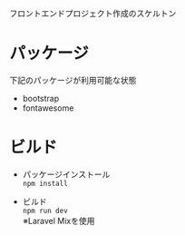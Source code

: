 フロントエンドプロジェクト作成のスケルトン

# パッケージ
下記のパッケージが利用可能な状態

* bootstrap
* fontawesome

# ビルド
* パッケージインストール  
`npm install`  
  
* ビルド  
`npm run dev`  
※Laravel Mixを使用  

